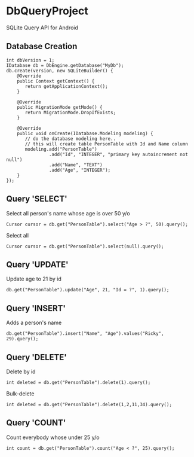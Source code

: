 DbQueryProject
==============

SQLite Query API for Android

Database Creation
--------------

    int dbVersion = 1;
    IDatabase db = DbEngine.getDatabase("MyDb");
    db.create(version, new SQLiteBuilder() {
        @Override 
        public Context getContext() {
           return getApplicationContext();
        }
        
        @Override 
        public MigrationMode getMode() {
           return MigrationMode.DropIfExists;
        }
        
        @Override
        public void onCreate(IDatabase.Modeling modeling) {
           // do the database modeling here..
           // this will create table PersonTable with Id and Name column
           modeling.add("PersonTable")
                    .add("Id", "INTEGER", "primary key autoincrement not null")
                    .add("Name", "TEXT")
                    .add("Age", "INTEGER");
        }
    });


Query 'SELECT'
-----------
Select all person's name whose age is over 50 y/o

    Cursor cursor = db.get("PersonTable").select("Age > ?", 50).query();

Select all

    Cursor cursor = db.get("PersonTable").select(null).query();

Query 'UPDATE'
-----------
Update age to 21 by id

    db.get("PersonTable").update("Age", 21, "Id = ?", 1).query();

Query 'INSERT'
-----------
Adds a person's name

    db.get("PersonTable").insert("Name", "Age").values("Ricky", 29).query();


Query 'DELETE'
-----------
Delete by id

    int deleted = db.get("PersonTable").delete(1).query();


Bulk-delete

    int deleted = db.get("PersonTable").delete(1,2,11,34).query();


Query 'COUNT'
-----------

Count everybody whose under 25 y/o

    int count = db.get("PersonTable").count("Age < ?", 25).query();






